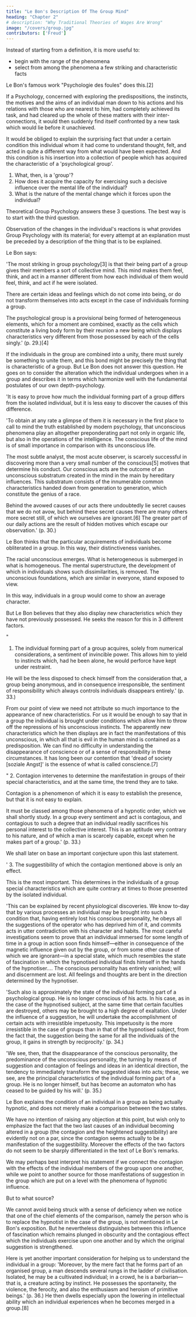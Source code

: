 ```yaml
---
title: "Le Bon's Description Of The Group Mind"
heading: "Chapter 2"
# description: "Why Traditional Theories of Wages Are Wrong"
image: "/covers/group.jpg"
contributors: ['Freud']
---
```



Instead of starting from a definition, it is more useful to:
- begin with the range of the phenomena
- select from among the phenomena a few striking and characteristic facts

<!-- We can achieve both of these aims by means of quotation from  -->

Le Bon's famous work "Psychologie des foules" does this.[2]

If a Psychology, concerned with exploring the predispositions, the instincts, the motives and the aims of an individual man down to his actions and his relations with those who are nearest to him, had completely achieved its task, and had cleared up the whole of these matters with their inter-connections, it would then suddenly find itself confronted by a new task which would lie before it unachieved. 

It would be obliged to explain the surprising fact that under a certain condition this individual whom it had come to understand thought, felt, and acted in quite a different way from what would have been expected. And this condition is his insertion into a collection of people which has acquired the characteristic of a 'psychological group'. 


1. What, then, is a 'group'? 
2. How does it acquire the capacity for exercising such a decisive influence over the mental life of the individual?
3. What is the nature of the mental change which it forces upon the individual?

Theoretical Group Psychology answers these 3 questions. The best way is to start with the third question. 

Observation of the changes in the individual's reactions is what provides Group Psychology with its material; for every attempt at an explanation must be preceded by a description of the thing that is to be explained.

Le Bon says: 

'The most striking in group psychology[3] is that their being part of a group gives their members a sort of collective mind. This mind makes them feel, think, and act in a manner different from how each individual of them would feel, think, and act if he were isolated.

<!-- whoever be the individuals that compose it, however like or unlike be their mode of life, their occupations, their character, or their intelligence,  -->

<!-- the fact that they have been transformed into a group puts them in possession of  which  -->

There are certain ideas and feelings which do not come into being, or do not transform themselves into acts except in the case of individuals forming a group. 

The psychological group is a provisional being formed of heterogeneous elements, which for a moment are combined, exactly as the cells which constitute a living body form by their reunion a new being which displays characteristics very different from those possessed by each of the cells singly.' (p. 29.)[4]

<!-- We shall take the liberty of interrupting Le Bon's exposition with glosses of our own, and shall accordingly insert an observation at this point.  -->

If the individuals in the group are combined into a unity, there must surely be something to unite them, and this bond might be precisely the thing that is characteristic of a group. But Le Bon does not answer this question. He goes on to consider the alteration which the individual undergoes when in a group and describes it in terms which harmonize well with the fundamental postulates of our own depth-psychology.

'It is easy to prove how much the individual forming part of a group differs from the isolated individual, but it is less easy to discover the causes of this difference.

'To obtain at any rate a glimpse of them it is necessary in the first place to call to mind the truth established by modern psychology, that unconscious phenomena play an altogether preponderating part not only in organic life, but also in the operations of the intelligence. The conscious life of the mind is of small importance in comparison with its unconscious life. 

The most subtle analyst, the most acute observer, is scarcely successful in discovering more than a very small number of the conscious[5] motives that determine his conduct. Our conscious acts are the outcome of an unconscious substratum created in the mind in the main by hereditary influences. This substratum consists of the innumerable common characteristics handed down from generation to generation, which constitute the genius of a race. 

Behind the avowed causes of our acts there undoubtedly lie secret causes that we do not avow, but behind these secret causes there are many others more secret still, of which we ourselves are ignorant.[6] The greater part of our daily actions are the result of hidden motives which escape our observation.' (p. 30.)

Le Bon thinks that the particular acquirements of individuals become obliterated in a group. In this way, their distinctiveness vanishes. 

The racial unconscious emerges. What is heterogeneous is submerged in what is homogeneous. The mental superstructure, the development of which in individuals shows such dissimilarities, is removed. The unconscious foundations, which are similar in everyone, stand exposed to view.

In this way, individuals in a group would come to show an average character. 

But Le Bon believes that they also display new characteristics which they have not previously possessed. He seeks the reason for this in 3 different factors.

"
1. The individual forming part of a group acquires, solely from numerical considerations, a sentiment of invincible power. This allows him to yield to instincts which, had he been alone, he would perforce have kept under restraint. 

He will be the less disposed to check himself from the consideration that, a group being anonymous, and in consequence irresponsible, the sentiment of responsibility which always controls individuals disappears entirely.' (p. 33.)

From our point of view we need not attribute so much importance to the appearance of new characteristics. For us it would be enough to say that in a group the individual is brought under conditions which allow him to throw off the repressions of his unconscious instincts. The apparently new characteristics which he then displays are in fact the manifestations of this unconscious, in which all that is evil in the human mind is contained as a predisposition. We can find no difficulty in understanding the disappearance of conscience or of a sense of responsibility in these circumstances. It has long been our contention that 'dread of society [soziale Angst]' is the essence of what is called conscience.[7]

"
2. Contagion intervenes to determine the manifestation in groups of their special characteristics, and at the same time, the trend they are to take.
 

Contagion is a phenomenon of which it is easy to establish the presence, but that it is not easy to explain. 

It must be classed among those phenomena of a hypnotic order, which we shall shortly study. In a group every sentiment and act is contagious, and contagious to such a degree that an individual readily sacrifices his personal interest to the collective interest. This is an aptitude very contrary to his nature, and of which a man is scarcely capable, except when he makes part of a group.' (p. 33.)

We shall later on base an important conjecture upon this last statement.

'
3. The suggestibility of which the contagion mentioned above is only an effect.

This is the most important. This determines in the individuals of a group special characteristics which are quite contrary at times to those presented by the isolated individual. 

'This can be explained by recent physiological discoveries. We know to-day that by various processes an individual may be brought into such a condition that, having entirely lost his conscious personality, he obeys all the suggestions of the operator who has deprived him of it, and commits acts in utter contradiction with his character and habits. The most careful investigations seem to prove that an individual immersed for some length of time in a group in action soon finds himself—either in consequence of the magnetic influence given out by the group, or from some other cause of which we are ignorant—in a special state, which much resembles the state of fascination in which the hypnotised individual finds himself in the hands of the hypnotiser.... The conscious personality has entirely vanished; will and discernment are lost. All feelings and thoughts are bent in the direction determined by the hypnotiser.

'Such also is approximately the state of the individual forming part of a psychological group. He is no longer conscious of his acts. In his case, as in the case of the hypnotised subject, at the same time that certain faculties are destroyed, others may be brought to a high degree of exaltation. Under the influence of a suggestion, he will undertake the accomplishment of certain acts with irresistible impetuosity. This impetuosity is the more irresistible in the case of groups than in that of the hypnotised subject, from the fact that, the suggestion being the same for all the individuals of the group, it gains in strength by reciprocity.' (p. 34.)

'We see, then, that the disappearance of the conscious personality, the predominance of the unconscious personality, the turning by means of suggestion and contagion of feelings and ideas in an identical direction, the tendency to immediately transform the suggested ideas into acts; these, we see, are the principal characteristics of the individual forming part of a group. He is no longer himself, but has become an automaton who has ceased to be guided by his will.' (p. 35.)


Le Bon explains the condition of an individual in a group as being actually hypnotic, and does not merely make a comparison between the two states. 

We have no intention of raising any objection at this point, but wish only to emphasize the fact that the two last causes of an individual becoming altered in a group (the contagion and the heightened suggestibility) are evidently not on a par, since the contagion seems actually to be a manifestation of the suggestibility. Moreover the effects of the two factors do not seem to be sharply differentiated in the text of Le Bon's remarks. 

We may perhaps best interpret his statement if we connect the contagion with the effects of the individual members of the group upon one another, while we point to another source for those manifestations of suggestion in the group which are put on a level with the phenomena of hypnotic influence. 

But to what source?

We cannot avoid being struck with a sense of deficiency when we notice that one of the chief elements of the comparison, namely the person who is to replace the hypnotist in the case of the group, is not mentioned in Le Bon's exposition. But he nevertheless distinguishes between this influence of fascination which remains plunged in obscurity and the contagious effect which the individuals exercise upon one another and by which the original suggestion is strengthened.

Here is yet another important consideration for helping us to understand the individual in a group: 'Moreover, by the mere fact that he forms part of an organised group, a man descends several rungs in the ladder of civilisation. Isolated, he may be a cultivated individual; in a crowd, he is a barbarian—that is, a creature acting by instinct. He possesses the spontaneity, the violence, the ferocity, and also the enthusiasm and heroism of primitive beings.' (p. 36.) He then dwells especially upon the lowering in intellectual ability which an individual experiences when he becomes merged in a group.[8]
